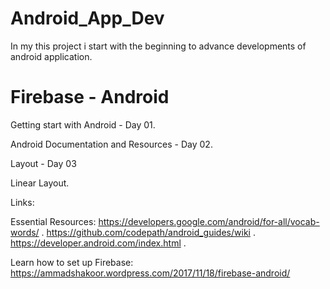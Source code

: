 # Android_App_Dev
In my this project i start with the beginning to advance developments of android application.


# Firebase - Android

Getting start with Android - Day 01.

Android Documentation and Resources - Day 02.

Layout - Day 03

  Linear Layout.


Links:

Essential Resources: 
https://developers.google.com/android/for-all/vocab-words/ .
https://github.com/codepath/android_guides/wiki .
https://developer.android.com/index.html .

Learn how to set up Firebase:
https://ammadshakoor.wordpress.com/2017/11/18/firebase-android/
